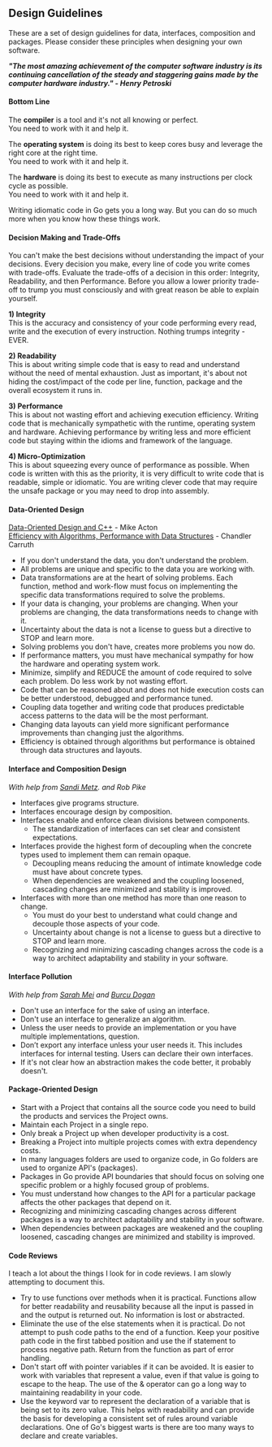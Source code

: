 ## Design Guidelines

These are a set of design guidelines for data, interfaces, composition and packages. Please consider these principles when designing your own software.

***"The most amazing achievement of the computer software industry is its continuing cancellation of the steady and staggering gains made by the computer hardware industry." - Henry Petroski***

#### Bottom Line

The **compiler** is a tool and it's not all knowing or perfect.  
You need to work with it and help it.

The **operating system** is doing its best to keep cores busy and leverage the right core at the right time.  
You need to work with it and help it.

The **hardware** is doing its best to execute as many instructions per clock cycle as possible.  
You need to work with it and help it.

Writing idiomatic code in Go gets you a long way. But you can do so much more when you know how these things work.

#### Decision Making and Trade-Offs

You can't make the best decisions without understanding the impact of your decisions. Every decision you make, every line of code you write comes with trade-offs. Evaluate the trade-offs of a decision in this order: Integrity, Readability, and then Performance. Before you allow a lower priority trade-off to trump you must consciously and with great reason be able to explain yourself.

**1) Integrity**  
This is the accuracy and consistency of your code performing every read, write and the execution of every instruction. Nothing trumps integrity - EVER.

**2) Readability**  
This is about writing simple code that is easy to read and understand without the need of mental exhaustion. Just as important, it's about not hiding the cost/impact of the code per line, function, package and the overall ecosystem it runs in.

**3) Performance**  
This is about not wasting effort and achieving execution efficiency. Writing code that is mechanically sympathetic with the runtime, operating system and hardware. Achieving performance by writing less and more efficient code but staying within the idioms and framework of the language.

**4) Micro-Optimization**  
This is about squeezing every ounce of performance as possible. When code is written with this as the priority, it is very difficult to write code that is readable, simple or idiomatic. You are writing clever code that may require the unsafe package or you may need to drop into assembly.

#### Data-Oriented Design
[Data-Oriented Design and C++](https://www.youtube.com/watch?v=rX0ItVEVjHc) - Mike Acton  
[Efficiency with Algorithms, Performance with Data Structures](https://www.youtube.com/watch?v=fHNmRkzxHWs) - Chandler Carruth

* If you don't understand the data, you don't understand the problem.
* All problems are unique and specific to the data you are working with.
* Data transformations are at the heart of solving problems. Each function, method and work-flow must focus on implementing the specific data transformations required to solve the problems.
* If your data is changing, your problems are changing. When your problems are changing, the data transformations needs to change with it.
* Uncertainty about the data is not a license to guess but a directive to STOP and learn more.
* Solving problems you don't have, creates more problems you now do.
* If performance matters, you must have mechanical sympathy for how the hardware and operating system work.
* Minimize, simplify and REDUCE the amount of code required to solve each problem. Do less work by not wasting effort.
* Code that can be reasoned about and does not hide execution costs can be better understood, debugged and performance tuned.
* Coupling data together and writing code that produces predictable access patterns to the data will be the most performant.
* Changing data layouts can yield more significant performance improvements than changing just the algorithms.
* Efficiency is obtained through algorithms but performance is obtained through data structures and layouts.

#### Interface and Composition Design

_With help from [Sandi Metz](https://twitter.com/sandimetz). and Rob Pike_

* Interfaces give programs structure.
* Interfaces encourage design by composition.
* Interfaces enable and enforce clean divisions between components.
    * The standardization of interfaces can set clear and consistent expectations.
* Interfaces provide the highest form of decoupling when the concrete types used to implement them can remain opaque.
    * Decoupling means reducing the amount of intimate knowledge code must have about concrete types.
    * When dependencies are weakened and the coupling loosened, cascading changes are minimized and stability is improved.
* Interfaces with more than one method has more than one reason to change.
    * You must do your best to understand what could change and decouple those aspects of your code.
    * Uncertainty about change is not a license to guess but a directive to STOP and learn more.
    * Recognizing and minimizing cascading changes across the code is a way to architect adaptability and stability in your software.

#### Interface Pollution

_With help from [Sarah Mei](https://twitter.com/sarahmei) and [Burcu Dogan](https://medium.com/@rakyll/interface-pollution-in-go-7d58bccec275)_

* Don't use an interface for the sake of using an interface.
* Don't use an interface to generalize an algorithm.
* Unless the user needs to provide an implementation or you have multiple implementations, question.
* Don’t export any interface unless your user needs it. This includes interfaces for internal testing. Users can declare their own interfaces.
* If it's not clear how an abstraction makes the code better, it probably doesn't.

#### Package-Oriented Design

* Start with a Project that contains all the source code you need to build the products and services the Project owns.
* Maintain each Project in a single repo.
* Only break a Project up when developer productivity is a cost.
* Breaking a Project into multiple projects comes with extra dependency costs.
* In many languages folders are used to organize code, in Go folders are used to organize API's (packages).
* Packages in Go provide API boundaries that should focus on solving one specific problem or a highly focused group of problems.
* You must understand how changes to the API for a particular package affects the other packages that depend on it.
* Recognizing and minimizing cascading changes across different packages is a way to architect adaptability and stability in your software.
* When dependencies between packages are weakened and the coupling loosened, cascading changes are minimized and stability is improved.

#### Code Reviews

I teach a lot about the things I look for in code reviews. I am slowly attempting to document this.

* Try to use functions over methods when it is practical. Functions allow for better readability and reusability because all the input is passed in and the output is returned out. No information is lost or abstracted.
* Eliminate the use of the else statements when it is practical. Do not attempt to push code paths to the end of a function. Keep your positive path code in the first tabbed position and use the if statement to process negative path. Return from the function as part of error handling.
* Don't start off with pointer variables if it can be avoided. It is easier to work with variables that represent a value, even if that value is going to escape to the heap. The use of the & operator can go a long way to maintaining readability in your code.
* Use the keyword var to represent the declaration of a variable that is being set to its zero value. This helps with readability and can provide the basis for developing a consistent set of rules around variable declarations. One of Go's biggest warts is there are too many ways to declare and create variables.


